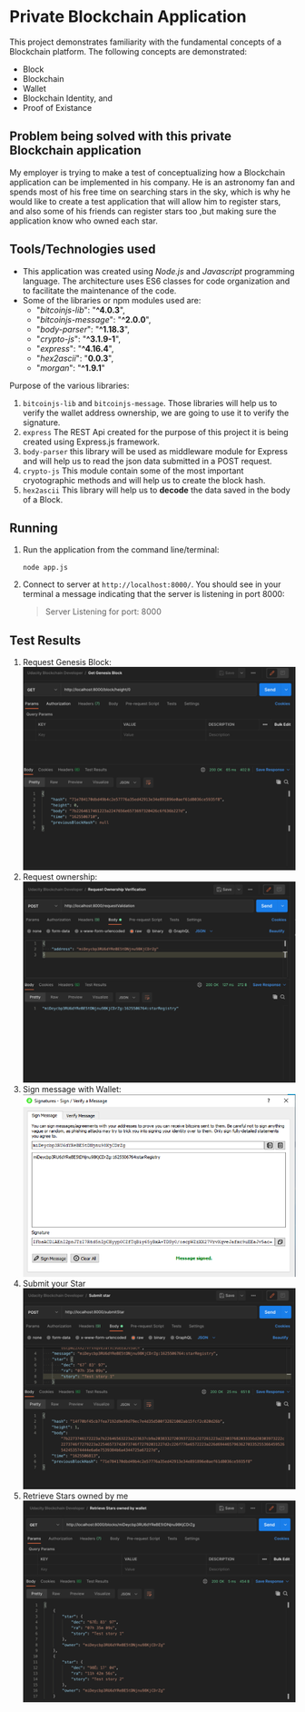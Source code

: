 # Private Blockchain Application

This project demonstrates familiarity with the fundamental concepts of a Blockchain platform. The following concepts are demonstrated: 

- Block
- Blockchain
- Wallet
- Blockchain Identity, and
- Proof of Existance

## Problem being solved with this private Blockchain application

My employer is trying to make a test of conceptualizing how a Blockchain application can be implemented in his company. He is an astronomy fan and spends most of his free time on searching stars in the sky, which is why he would like to create a test application that will allow him to register stars, and also some of his friends can register stars too ,but making sure the application know who owned each star.

## Tools/Technologies used

- This application was created using *Node.js* and *Javascript* programming language. The architecture uses ES6 classes for code organization and to facilitate  the maintenance of the code.
- Some of the libraries or npm modules used are:
    - "*bitcoinjs-lib*": "**^4.0.3**",
    - "*bitcoinjs-message*": "**^2.0.0**",
    - "*body-parser*": "**^1.18.3**",
    - "*crypto-js*": "**^3.1.9-1**",
    - "*express*": "**^4.16.4**",
    - "*hex2ascii*": "**0.0.3**",
    - "*morgan*": "**^1.9.1**"

Purpose of the various libraries:

1. `bitcoinjs-lib` and `bitcoinjs-message`. Those libraries will help us to verify the wallet address ownership, we are going to use it to verify the signature.
2. `express` The REST Api created for the purpose of this project it is being created using Express.js framework.
3. `body-parser` this library will be used as middleware module for Express and will help us to read the json data submitted in a POST request.
4. `crypto-js` This module contain some of the most important cryotographic methods and will help us to create the block hash.
5. `hex2ascii` This library will help us to **decode** the data saved in the body of a Block.

## Running

1. Run the application from the command line/terminal:

    ```
    node app.js
    ```

2. Connect to server at `http://localhost:8000/`. You should see in your terminal a message indicating that the server is listening in port 8000:

    > Server Listening for port: 8000

## Test Results

1. Request Genesis Block:
    ![Request: http://localhost:8000/block/height/0 ](test/1_genesis_block.png)
2. Request ownership:
    ![Request: http://localhost:8000/requestValidation ](test/2_request_validation.png)
3. Sign message with Wallet:
    ![Use the Wallet to sign a message](test/3_sign_message.png)
4. Submit your Star
     ![Request: http://localhost:8000/submitstar](test/4_submit_star.png)
5. Retrieve Stars owned by me
    ![Request: http://localhost:8000/blocks/<WALLET_ADDRESS>](test/5_retrieve_stars.png)